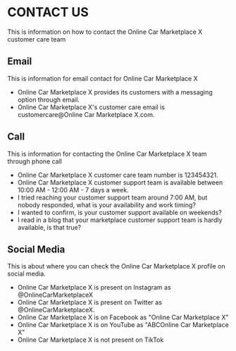 # CONTACT US

This is information on how to contact the Online Car Marketplace X customer care team

## Email

This is information for email contact for Online Car Marketplace X

- Online Car Marketplace X provides its customers with a messaging option through email.
- Online Car Marketplace X's customer care email is customercare@Online Car Marketplace X.com.

## Call

This is information for contacting the Online Car Marketplace X team through phone call

- Online Car Marketplace X customer care team number is 123454321.
- Online Car Marketplace X customer support team is available between 10:00 AM - 12:00 AM - 7 days a week.
- I tried reaching your customer support team around 7:00 AM, but nobody responded, what is your availability and work timing?
- I wanted to confirm, is your customer support available on weekends?
- I read in a blog that your marketplace customer support team is hardly available, is that true?

## Social Media

This is about where you can check the Online Car Marketplace X profile on social media.

- Online Car Marketplace X is present on Instagram as @OnlineCarMarketplaceX
- Online Car Marketplace X is present on Twitter as @OnlineCarMarketplaceX.
- Online Car Marketplace X is on Facebook as "Online Car Marketplace X"
- Online Car Marketplace X is on YouTube as "ABCOnline Car Marketplace X"
- Online Car Marketplace X is not present on TikTok
